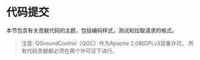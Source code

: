 # 代码提交

本节包含有关贡献代码的主题，包括编码样式，测试和拉取请求的格式。

> 注意: QGroundControl（QGC）作为Apache 2.0和GPLv3双重许可。 所有代码贡献都必须在两个许可证下进行。